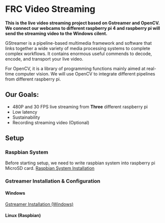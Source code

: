 # FRC Video Streaming

**This is the live video streaming project based on Gstreamer and OpenCV. We connect our webcams to different raspberry pi 4 and raspberry pi will send the streaming video to the Windows cilent.**

GStreamer is a pipeline-based multimedia framework and software that links together a wide variety of media processing systems to complete complex workflows. It contains enormous useful commends to decode, encode, and transport your live video. 
  
For OpenCV, it is a library of programming functions mainly aimed at real-time computer vision. We will use OpenCV to integrate different pipelines from different raspberry pi.
  
## Our Goals:

* 480P and 30 FPS live streaming from **Three** different raspberry pi
* Low latency
* Sustainability
* Recording streaming video (Optional)

## Setup

### Raspbian System

Before starting setup, we need to write raspbian system into raspberry pi MicroSD card.
[Raspbian System Installation](https://www.raspberrypi.org/documentation/installation/installing-images/)

### Gstreamer Installation & Configuration
#### Windows
[Gstreamer Installation (Windows)](https://gstreamer.freedesktop.org/documentation/installing/on-windows.html?gi-language=c)
#### Linux (Raspbian)

